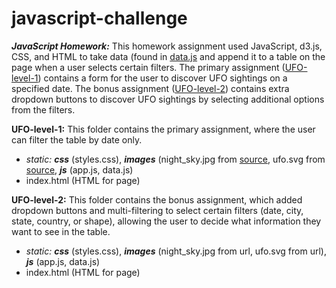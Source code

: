 # javascript-challenge
***JavaScript Homework:*** This homework assignment used JavaScript, d3.js, CSS, and HTML to take data (found in [data.js](UFO-level-1/static/js) and append it to a table on the page when a user selects certain filters. The primary assignment ([UFO-level-1](UFO-level-1)) contains a form for the user to discover UFO sightings on a specified date. The bonus assignment ([UFO-level-2](UFO-level-2)) contains extra dropdown buttons to discover UFO sightings by selecting additional options from the filters.

**UFO-level-1:** This folder contains the primary assignment, where the user can filter the table by date only.
- *static:* ***css*** (styles.css), ***images*** (night_sky.jpg from [source](https://unsplash.com/photos/73osnYZ133o), ufo.svg from [source](https://www.flaticon.com/authors/good-ware), ***js*** (app.js, data.js)
- index.html (HTML for page)

**UFO-level-2:** This folder contains the bonus assignment, which added dropdown buttons and multi-filtering to select certain filters (date, city, state, country, or shape), allowing the user to decide what information they want to see in the table.
- *static:* ***css*** (styles.css), ***images*** (night_sky.jpg from url, ufo.svg from url), ***js*** (app.js, data.js)
- index.html (HTML for page)
